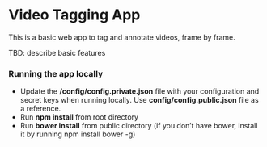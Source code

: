 # Video Tagging App
This is a basic web app to tag and annotate videos, frame by frame.

TBD: describe basic features

### Running the app locally
* Update the **/config/config.private.json** file with your configuration and secret keys when running locally. Use **config/config.public.json** file as a reference.
* Run **npm install** from root directory
* Run **bower install** from public directory (if you don’t have bower, install it by running npm install bower -g)







